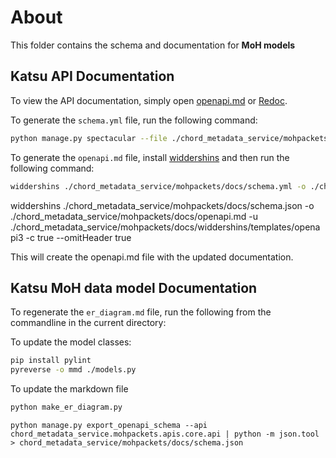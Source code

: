 # About

This folder contains the schema and documentation for **MoH models**

## Katsu API Documentation

To view the API documentation, simply open [openapi.md](openapi.md) or [Redoc](https://redocly.github.io/redoc/?url=https://raw.githubusercontent.com/CanDIG/katsu/develop/chord_metadata_service/mohpackets/docs/schema.yml).

To generate the `schema.yml` file, run the following command:

```bash
python manage.py spectacular --file ./chord_metadata_service/mohpackets/docs/schema.yml --validate --fail-on-warn
```

To generate the `openapi.md` file, install [widdershins](https://github.com/Mermade/widdershins) and then run the following command:

```bash
widdershins ./chord_metadata_service/mohpackets/docs/schema.yml -o ./chord_metadata_service/mohpackets/docs/openapi.md -u ./chord_metadata_service/mohpackets/docs/widdershins/templates/openapi3 -c true --omitHeader true
```
widdershins ./chord_metadata_service/mohpackets/docs/schema.json -o ./chord_metadata_service/mohpackets/docs/openapi.md -u ./chord_metadata_service/mohpackets/docs/widdershins/templates/openapi3 -c true --omitHeader true

This will create the openapi.md file with the updated documentation.

## Katsu MoH data model Documentation

To regenerate the `er_diagram.md` file, run the following from the commandline in the current directory: 

To update the model classes:
```bash
pip install pylint
pyreverse -o mmd ./models.py
```

To update the markdown file
```bash
python make_er_diagram.py
```

```
python manage.py export_openapi_schema --api chord_metadata_service.mohpackets.apis.core.api | python -m json.tool > chord_metadata_service/mohpackets/docs/schema.json

```